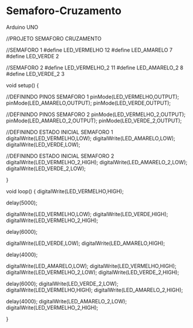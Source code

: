 # Semaforo-Cruzamento
Arduino UNO


//PROJETO SEMAFORO CRUZAMENTO


//SEMAFORO 1
#define LED_VERMELHO 12
#define LED_AMARELO 7
#define LED_VERDE 2


//SEMAFORO 2
#define LED_VERMELHO_2 11
#define LED_AMARELO_2 8
#define LED_VERDE_2 3

void setup() {

 //DEFININDO PINOS SEMAFORO 1
 pinMode(LED_VERMELHO,OUTPUT);
 pinMode(LED_AMARELO,OUTPUT);
 pinMode(LED_VERDE,OUTPUT);

 //DEFININDO PINOS SEMAFORO 2
 pinMode(LED_VERMELHO_2,OUTPUT);
 pinMode(LED_AMARELO_2,OUTPUT);
 pinMode(LED_VERDE_2,OUTPUT);
 
 //DEFININDO ESTADO INICIAL SEMAFORO 1
 digitalWrite(LED_VERMELHO,LOW);
 digitalWrite(LED_AMARELO,LOW);
 digitalWrite(LED_VERDE,LOW);

 //DEFININDO ESTADO INICIAL SEMAFORO 2
 digitalWrite(LED_VERMELHO_2,HIGH);
 digitalWrite(LED_AMARELO_2,LOW);
 digitalWrite(LED_VERDE_2,LOW);

}

void loop() {
  digitalWrite(LED_VERMELHO,HIGH);

  delay(5000);

  digitalWrite(LED_VERMELHO,LOW);
  digitalWrite(LED_VERDE,HIGH);
  digitalWrite(LED_VERMELHO_2,HIGH);

  delay(6000);

  digitalWrite(LED_VERDE,LOW);
  digitalWrite(LED_AMARELO,HIGH);

  delay(4000);

  digitalWrite(LED_AMARELO,LOW);
  digitalWrite(LED_VERMELHO,HIGH);
  digitalWrite(LED_VERMELHO_2,LOW);
  digitalWrite(LED_VERDE_2,HIGH);

  delay(6000);
  digitalWrite(LED_VERDE_2,LOW);
  digitalWrite(LED_VERMELHO,HIGH);
  digitalWrite(LED_AMARELO_2,HIGH);

  delay(4000);
  digitalWrite(LED_AMARELO_2,LOW);
  digitalWrite(LED_VERMELHO_2,HIGH);
  
  

}

